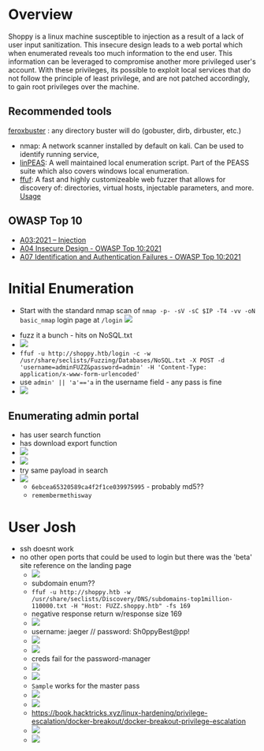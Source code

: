 # Overview
Shoppy is a linux machine susceptible to injection as a result of a lack of user input sanitization. This insecure design leads to a web portal which when enumerated reveals too much information to the end user. This information can be leveraged to compromise another more privileged user's account. With these privileges, its possible to exploit local services that do not follow the principle of least privilege, and are not patched accordingly, to gain root privileges over the machine. 

## Recommended tools
 [feroxbuster](https://github.com/epi052/feroxbuster) : any directory buster will do (gobuster, dirb, dirbuster, etc.)
- nmap: A network scanner installed by default on kali. Can be used to identify running service, 
- [linPEAS](https://github.com/carlospolop/PEASS-ng): A well maintained local enumeration script. Part of the PEASS suite which also covers windows local enumeration.
- [ffuf](https://www.kali.org/tools/ffuf/): A fast and highly customizeable web fuzzer that allows for discovery of: directories, virtual hosts, injectable parameters, and more. [Usage](https://github.com/ffuf/ffuf)

## OWASP Top 10 

- [A03:2021 – Injection](https://owasp.org/Top10/A03_2021-Injection/)
- [A04 Insecure Design - OWASP Top 10:2021](https://owasp.org/Top10/A04_2021-Insecure_Design/)
- [A07 Identification and Authentication Failures - OWASP Top 10:2021](https://owasp.org/Top10/A07_2021-Identification_and_Authentication_Failures/)

# Initial Enumeration
- Start with the standard nmap scan of `nmap -p- -sV -sC $IP -T4 -vv -oN basic_nmap`
login
page at `/login`
![](Pasted%20image%2020221204165958.png)
* fuzz it a bunch - hits on NoSQL.txt
* ![](Pasted%20image%2020221204165841.png)
* `ffuf -u http://shoppy.htb/login -c -w /usr/share/seclists/Fuzzing/Databases/NoSQL.txt -X POST -d 'username=adminFUZZ&password=admin' -H 'Content-Type: application/x-www-form-urlencoded'`
* use `admin' || 'a'=='a` in the username field - any pass is fine
* ![](Pasted%20image%2020221204170128.png)

## Enumerating admin portal
* has user search function
* has download export function
* ![](Pasted%20image%2020221204170257.png)
* ![](Pasted%20image%2020221204170306.png)
* try same payload in search
* ![](Pasted%20image%2020221204170458.png)
	* `6ebcea65320589ca4f2f1ce039975995` - probably md5??
	* `remembermethisway`

# User Josh
* ssh doesnt work
* no other open ports that could be used to login but there was the 'beta' site reference on the landing page
	* ![](Pasted%20image%2020221204170757.png)
	* subdomain enum??
	* `ffuf -u http://shoppy.htb -w /usr/share/seclists/Discovery/DNS/subdomains-top1million-110000.txt -H "Host: FUZZ.shoppy.htb" -fs 169`
	* negative response return w/response size 169
	* ![](Pasted%20image%2020221204183037.png)
	* username: jaeger // password: Sh0ppyBest@pp!
	* ![](Pasted%20image%2020221204183132.png)
	* ![](Pasted%20image%2020221204183240.png)
	* creds fail for the password-manager
	* ![](Pasted%20image%2020221204183358.png)
	* ![](Pasted%20image%2020221204183420.png)
	* `Sample` works for the master pass
	* ![](Pasted%20image%2020221204183513.png)
	* ![](Pasted%20image%2020221204183547.png)
	* https://book.hacktricks.xyz/linux-hardening/privilege-escalation/docker-breakout/docker-breakout-privilege-escalation
	* ![](Pasted%20image%2020221204183624.png)
	* ![](Pasted%20image%2020221204183649.png)



